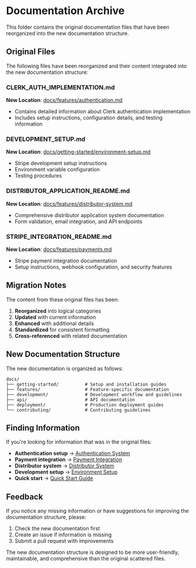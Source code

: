# Documentation Archive

This folder contains the original documentation files that have been reorganized into the new documentation structure.

## Original Files

The following files have been reorganized and their content integrated into the new documentation structure:

### CLERK_AUTH_IMPLEMENTATION.md
**New Location**: [docs/features/authentication.md](../features/authentication.md)
- Contains detailed information about Clerk authentication implementation
- Includes setup instructions, configuration details, and testing information

### DEVELOPMENT_SETUP.md  
**New Location**: [docs/getting-started/environment-setup.md](../getting-started/environment-setup.md)
- Stripe development setup instructions
- Environment variable configuration
- Testing procedures

### DISTRIBUTOR_APPLICATION_README.md
**New Location**: [docs/features/distributor-system.md](../features/distributor-system.md)
- Comprehensive distributor application system documentation
- Form validation, email integration, and API endpoints

### STRIPE_INTEGRATION_README.md
**New Location**: [docs/features/payments.md](../features/payments.md)
- Stripe payment integration documentation
- Setup instructions, webhook configuration, and security features

## Migration Notes

The content from these original files has been:
1. **Reorganized** into logical categories
2. **Updated** with current information
3. **Enhanced** with additional details
4. **Standardized** for consistent formatting
5. **Cross-referenced** with related documentation

## New Documentation Structure

The new documentation is organized as follows:

```
docs/
├── getting-started/          # Setup and installation guides
├── features/                 # Feature-specific documentation
├── development/              # Development workflow and guidelines
├── api/                      # API documentation
├── deployment/               # Production deployment guides
└── contributing/             # Contributing guidelines
```

## Finding Information

If you're looking for information that was in the original files:

- **Authentication setup** → [Authentication System](../features/authentication.md)
- **Payment integration** → [Payment Integration](../features/payments.md)
- **Distributor system** → [Distributor System](../features/distributor-system.md)
- **Development setup** → [Environment Setup](../getting-started/environment-setup.md)
- **Quick start** → [Quick Start Guide](../getting-started/quick-start.md)

## Feedback

If you notice any missing information or have suggestions for improving the documentation structure, please:
1. Check the new documentation first
2. Create an issue if information is missing
3. Submit a pull request with improvements

The new documentation structure is designed to be more user-friendly, maintainable, and comprehensive than the original scattered files.
